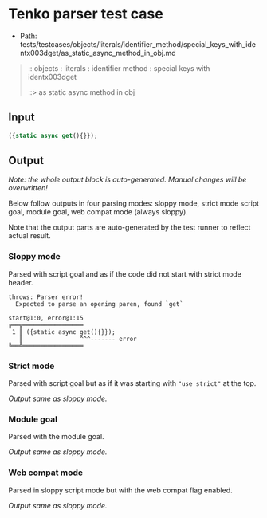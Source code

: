 # Tenko parser test case

- Path: tests/testcases/objects/literals/identifier_method/special_keys_with_identx003dget/as_static_async_method_in_obj.md

> :: objects : literals : identifier method : special keys with identx003dget
>
> ::> as static async method in obj

## Input

`````js
({static async get(){}});
`````

## Output

_Note: the whole output block is auto-generated. Manual changes will be overwritten!_

Below follow outputs in four parsing modes: sloppy mode, strict mode script goal, module goal, web compat mode (always sloppy).

Note that the output parts are auto-generated by the test runner to reflect actual result.

### Sloppy mode

Parsed with script goal and as if the code did not start with strict mode header.

`````
throws: Parser error!
  Expected to parse an opening paren, found `get`

start@1:0, error@1:15
╔══╦═════════════════
 1 ║ ({static async get(){}});
   ║                ^^^------- error
╚══╩═════════════════

`````

### Strict mode

Parsed with script goal but as if it was starting with `"use strict"` at the top.

_Output same as sloppy mode._

### Module goal

Parsed with the module goal.

_Output same as sloppy mode._

### Web compat mode

Parsed in sloppy script mode but with the web compat flag enabled.

_Output same as sloppy mode._
